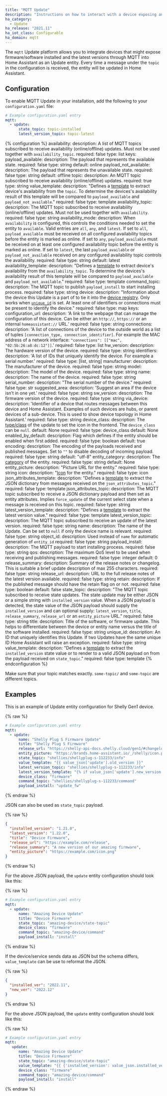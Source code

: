 ```yaml
---
title: "MQTT Update"
description: "Instructions on how to interact with a device exposing an Update entity through MQTT from within Home Assistant."
ha_category:
  - Update
ha_release: "2021.11"
ha_iot_class: Configurable
ha_domain: mqtt
---
```


The `mqtt` Update platform allows you to integrate devices that might expose firmware/software installed and the latest versions through MQTT into Home Assistant as an Update entity. Every time a message under the `topic` in the configuration is received, the entity will be updated in Home Assistant.

## Configuration

To enable MQTT Update in your installation, add the following to your `configuration.yaml` file:

```yaml
# Example configuration.yaml entry
mqtt:
  - update:
      state_topic: topic-installed
      latest_version_topic: topic-latest
```

{% configuration %}
availability:
  description: A list of MQTT topics subscribed to receive availability (online/offline) updates. Must not be used together with `availability_topic`.
  required: false
  type: list
  keys:
    payload_available:
      description: The payload that represents the available state.
      required: false
      type: string
      default: online
    payload_not_available:
      description: The payload that represents the unavailable state.
      required: false
      type: string
      default: offline
    topic:
      description: An MQTT topic subscribed to receive availability (online/offline) updates.
      required: true
      type: string
    value_template:
      description: "Defines a [template](/docs/configuration/templating/#using-templates-with-the-mqtt-integration) to extract device's availability from the `topic`. To determine the devices's availability result of this template will be compared to `payload_available` and `payload_not_available`."
      required: false
      type: template
availability_topic:
  description: The MQTT topic subscribed to receive availability (online/offline) updates. Must not be used together with `availability`.
  required: false
  type: string
availability_mode:
   description: When `availability` is configured, this controls the conditions needed to set the entity to `available`. Valid entries are `all`, `any`, and `latest`. If set to `all`, `payload_available` must be received on all configured availability topics before the entity is marked as online. If set to `any`, `payload_available` must be received on at least one configured availability topic before the entity is marked as online. If set to `latest`, the last `payload_available` or `payload_not_available` received on any configured availability topic controls the availability.
   required: false
   type: string
   default: latest
availability_template:
  description: "Defines a [template](/docs/configuration/templating/#using-templates-with-the-mqtt-integration) to extract device's availability from the `availability_topic`. To determine the devices's availability result of this template will be compared to `payload_available` and `payload_not_available`."
  required: false
  type: template
command_topic:
  description: The MQTT topic to publish `payload_install` to start installing process.
  required: false
  type: string
device:
  description: "Information about the device this Update is a part of to tie it into the [device registry](https://developers.home-assistant.io/docs/en/device_registry_index.html). Only works when [`unique_id`](#unique_id) is set. At least one of identifiers or connections must be present to identify the device."
  required: false
  type: map
  keys:
    configuration_url:
      description: 'A link to the webpage that can manage the configuration of this device. Can be either an `http://`, `https://` or an internal `homeassistant://` URL.'
      required: false
      type: string
    connections:
      description: 'A list of connections of the device to the outside world as a list of tuples `[connection_type, connection_identifier]`. For example the MAC address of a network interface: `"connections": [["mac", "02:5b:26:a8:dc:12"]]`.'
      required: false
      type: list
    hw_version:
      description: The hardware version of the device.
      required: false
      type: string
    identifiers:
      description: 'A list of IDs that uniquely identify the device. For example a serial number.'
      required: false
      type: [list, string]
    manufacturer:
      description: The manufacturer of the device.
      required: false
      type: string
    model:
      description: The model of the device.
      required: false
      type: string
    name:
      description: The name of the device.
      required: false
      type: string
    serial_number:
      description: "The serial number of the device."
      required: false
      type: str
    suggested_area:
      description: 'Suggest an area if the device isn’t in one yet.'
      required: false
      type: string
    sw_version:
      description: The firmware version of the device.
      required: false
      type: string
    via_device:
      description: 'Identifier of a device that routes messages between this device and Home Assistant. Examples of such devices are hubs, or parent devices of a sub-device. This is used to show device topology in Home Assistant.'
      required: false
      type: string
device_class:
  description: The [type/class](/integrations/update/#device-classes) of the update to set the icon in the frontend. The `device_class` can be `null`.
  default: None
  required: false
  type: device_class
  default: None
enabled_by_default:
  description: Flag which defines if the entity should be enabled when first added.
  required: false
  type: boolean
  default: true
encoding:
  description: The encoding of the payloads received and published messages. Set to `""` to disable decoding of incoming payload.
  required: false
  type: string
  default: "utf-8"
entity_category:
  description: The [category](https://developers.home-assistant.io/docs/core/entity#generic-properties) of the entity.
  required: false
  type: string
  default: None
entity_picture:
  description: "Picture URL for the entity."
  required: false
  type: string
icon:
  description: "[Icon](/docs/configuration/customizing-devices/#icon) for the entity."
  required: false
  type: icon
json_attributes_template:
  description: "Defines a [template](/docs/configuration/templating/#using-templates-with-the-mqtt-integration) to extract the JSON dictionary from messages received on the `json_attributes_topic`."
  required: false
  type: template
json_attributes_topic:
  description: The MQTT topic subscribed to receive a JSON dictionary payload and then set as entity attributes. Implies `force_update` of the current select state when a message is received on this topic.
  required: false
  type: string
latest_version_template:
  description: "Defines a [template](/docs/configuration/templating/#using-templates-with-the-mqtt-integration) to extract the latest version value."
  required: false
  type: template
latest_version_topic:
  description: The MQTT topic subscribed to receive an update of the latest version.
  required: false
  type: string
name:
  description: The name of the Update. Can be set to `null` if only the device name is relevant.
  required: false
  type: string
object_id:
  description: Used instead of `name` for automatic generation of `entity_id`
  required: false
  type: string
payload_install:
  description: The MQTT payload to start installing process.
  required: false
  type: string
qos:
  description: The maximum QoS level to be used when receiving and publishing messages.
  required: false
  type: integer
  default: 0
release_summary:
  description: Summary of the release notes or changelog. This is suitable a brief update description of max 255 characters.
  required: false
  type: string
release_url:
  description: URL to the full release notes of the latest version available.
  required: false
  type: string
retain:
  description: If the published message should have the retain flag on or not.
  required: false
  type: boolean
  default: false
state_topic:
  description: "The MQTT topic subscribed to receive state updates. The state update may be either JSON or a simple string with `installed_version` value. When a JSON payload is detected, the state value of the JSON payload should supply the `installed_version` and can optional supply: `latest_version`, `title`, `release_summary`, `release_url` or an `entity_picture` URL."
  required: false
  type: string
title:
  description: Title of the software, or firmware update. This helps to differentiate between the device or entity name versus the title of the software installed.
  required: false
  type: string
unique_id:
  description: An ID that uniquely identifies this Update. If two Updates have the same unique ID Home Assistant will raise an exception.
  required: false
  type: string
value_template:
  description: "Defines a [template](/docs/configuration/templating/#using-templates-with-the-mqtt-integration) to extract the `installed_version` state value or to render to a valid JSON payload on from the payload received on `state_topic`."
  required: false
  type: template
{% endconfiguration %}

<div class='note warning'>

Make sure that your topic matches exactly. `some-topic/` and `some-topic` are different topics.

</div>

## Examples

This is an example of Update entity configuration for Shelly Gen1 device.

{% raw %}

```yaml
# Example configuration.yaml entry
mqtt:
  - update:
      name: "Shelly Plug S Firmware Update"
      title: "Shelly Plug S Firmware"
      release_url: "https://shelly-api-docs.shelly.cloud/gen1/#changelog"
      entity_picture: "https://brands.home-assistant.io/_/shelly/icon.png"
      state_topic: "shellies/shellyplug-s-112233/info"
      value_template: "{{ value_json['update'].old_version }}"
      latest_version_topic: "shellies/shellyplug-s-112233/info"
      latest_version_template: "{% if value_json['update'].new_version %}{{ value_json['update'].new_version }}{% else %}{{ value_json['update'].old_version }}{% endif %}"
      device_class: "firmware"
      command_topic: "shellies/shellyplug-s-112233/command"
      payload_install: "update_fw"
```

{% endraw %}

JSON can also be used as `state_topic` payload.

{% raw %}

```json
{
  "installed_version": "1.21.0",
  "latest_version": "1.22.0",
  "title": "Device Firmware",
  "release_url": "https://example.com/release",
  "release_summary": "A new version of our amazing firmware",
  "entity_picture": "https://example.com/icon.png"
}
```

{% endraw %}

For the above JSON payload, the `update` entity configuration should look like this:

{% raw %}

```yaml
# Example configuration.yaml entry
mqtt:
  - update:
      name: "Amazing Device Update"
      title: "Device Firmware"
      state_topic: "amazing-device/state-topic"
      device_class: "firmware"
      command_topic: "amazing-device/command"
      payload_install: "install"
```

{% endraw %}

If the device/service sends data as JSON but the schema differs, `value_template` can be use to reformat the JSON.

{% raw %}

```json
{
  "installed_ver": "2022.11",
  "new_ver": "2022.12"
}
```

{% endraw %}

For the above JSON payload, the `update` entity configuration should look like this:

{% raw %}

```yaml
# Example configuration.yaml entry
mqtt:
   update:
      name: "Amazing Device Update"
      title: "Device Firmware"
      state_topic: "amazing-device/state-topic"
      value_template: "{{ {'installed_version': value_json.installed_ver, 'latest_version': value_json.new_ver } | to_json }}"
      device_class: "firmware"
      command_topic: "amazing-device/command"
      payload_install: "install"
```

{% endraw %}
